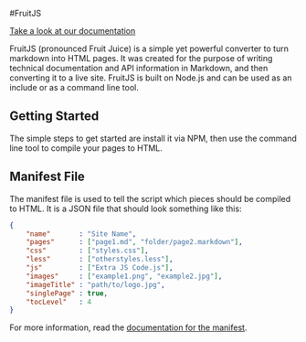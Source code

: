#FruitJS

[Take a look at our documentation][1]

FruitJS (pronounced Fruit Juice) is a simple yet powerful converter to turn markdown
into HTML pages. It was created for the purpose of writing technical documentation
and API information in Markdown, and then converting it to a live site. FruitJS is
built on Node.js and can be used as an include or as a command line tool.

## Getting Started

The simple steps to get started are install it via NPM, then use the command line
tool to compile your pages to HTML.

## Manifest File

The manifest file is used to tell the script which pieces should be compiled to HTML.
It is a JSON file that should look something like this:

```json
{
	"name"       : "Site Name",
	"pages"      : ["page1.md", "folder/page2.markdown"],
	"css"        : ["styles.css"],
	"less"       : ["otherstyles.less"],
	"js"         : ["Extra JS Code.js"],
	"images"     : ["example1.png", "example2.jpg"],
	"imageTitle" : "path/to/logo.jpg",
	"singlePage" : true,
	"tocLevel"   : 4
}
```

For more information, read the [documentation for the manifest][2].

 [1]: http://ktsashes.github.io/FruitJS
 [2]: http://ktsashes.github.io/FruitJS/index.html#manifest-file